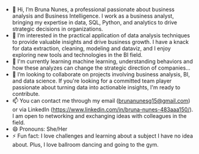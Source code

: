 - 👋 Hi, I’m Bruna Nunes, a professional passionate about business analysis and Business Intelligence. I work as a business analyst, bringing my expertise in data, SQL, Python, and analytics to drive strategic decisions in organizations.
- 👀 I’m interested in the practical application of data analysis techniques to provide valuable insights and drive business growth. I have a knack for data extraction, cleaning, modeling and dataviz, and I enjoy exploring new tools and technologies in the BI field.
- 🌱 I'm currently learning machine learning, understanding behaviors and how these analyzes can change the strategic direction of companies...
- 💞️ I’m looking to collaborate on projects involving business analysis, BI, and data science. If you're looking for a committed team player passionate about turning data into actionable insights, I'm ready to contribute.
- 📫 You can contact me through my email (brunanunesg15@gmail.com) or via LinkedIn (https://www.linkedin.com/in/bruna-nunes-483aaa150/). I am open to networking and exchanging ideas with colleagues in the field.
- 😄 Pronouns: She/Her
- ⚡ Fun fact: I love challenges and learning about a subject I have no idea about. Plus, I love ballroom dancing and going to the gym.

<!---
databru/databru is a ✨ special ✨ repository because its `README.md` (this file) appears on your GitHub profile.
You can click the Preview link to take a look at your changes.
--->
